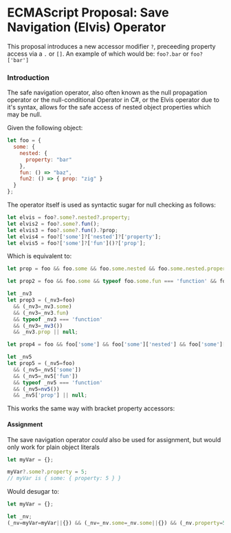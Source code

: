 # ECMAScript Proposal: Save Navigation (Elvis) Operator

This proposal introduces a new accessor modifier `?`, preceeding property access via a `.` or `[]`. An example of which would be: `foo?.bar` or `foo?['bar']`

### Introduction

The safe navigation operator, also often known as the null propagation operator or the null-conditional Operator in C#, or the Elvis operator due to it's syntax, allows for the safe access of nested object properties which may be null.

Given the following object:

```.js
let foo = {
  some: {
    nested: {
      property: "bar"
    },
    fun: () => "baz",
    fun2: () => { prop: "zig" }
  }
};
```

The operator itself is used as syntactic sugar for null checking as follows:

```.js
let elvis = foo?.some?.nested?.property;
let elvis2 = foo?.some?.fun();
let elvis3 = foo?.some?.fun().?prop;
let elvis4 = foo?['some']?['nested']?['property'];
let elvis5 = foo?['some']?['fun']()?['prop'];
```

Which is equivalent to:

```.js
let prop = foo && foo.some && foo.some.nested && foo.some.nested.property || null;

let prop2 = foo && foo.some && typeof foo.some.fun === 'function' && foo.some.fun() || null;

let _nv3
let prop3 = (_nv3=foo)
  && (_nv3=_nv3.some)
  && (_nv3=_nv3.fun)
  && typeof _nv3 === 'function'
  && (_nv3=_nv3())
  && _nv3.prop || null;

let prop4 = foo && foo['some'] && foo['some']['nested'] && foo['some']['nested']['property'] || null;

let _nv5
let prop5 = (_nv5=foo)
  && (_nv5=_nv5['some'])
  && (_nv5=_nv5['fun'])
  && typeof _nv5 === 'function'
  && (_nv5=nv5())
  && _nv5['prop'] || null;
```

This works the same way with bracket property accessors:


#### Assignment

The save navigation operator *could* also be used for assignment, but would only work for plain object literals

```.js
let myVar = {};

myVar?.some?.property = 5;
// myVar is { some: { property: 5 } }
```

Would desugar to:

```.js
let myVar = {};

let _nv;
(_nv=myVar=myVar||{}) && (_nv=_nv.some=_nv.some||{}) && (_nv.property=5);
```
